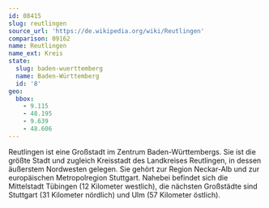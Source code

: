 ```yaml
---
id: 08415
slug: reutlingen
source_url: 'https://de.wikipedia.org/wiki/Reutlingen'
comparison: 09162
name: Reutlingen
name_ext: Kreis
state:
  slug: baden-wuerttemberg
  name: Baden-Württemberg
  id: '8'
geo:
  bbox:
    - 9.115
    - 48.195
    - 9.639
    - 48.606
---
```


Reutlingen ist eine Großstadt im Zentrum Baden-Württembergs. Sie ist die größte Stadt und zugleich Kreisstadt des Landkreises Reutlingen, in dessen äußerstem Nordwesten gelegen. Sie gehört zur Region Neckar-Alb und zur europäischen Metropolregion Stuttgart. Nahebei befindet sich die Mittelstadt Tübingen (12 Kilometer westlich), die nächsten Großstädte sind Stuttgart (31 Kilometer nördlich) und Ulm (57 Kilometer östlich).
